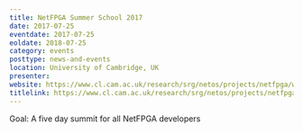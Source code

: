 ```yaml
---
title: NetFPGA Summer School 2017
date: 2017-07-25
eventdate: 2017-07-25
eoldate: 2018-07-25
category: events
posttype: news-and-events
location: University of Cambridge, UK
presenter:
website: https://www.cl.cam.ac.uk/research/srg/netos/projects/netfpga/workshop/summer-school-2017/
titlelink: https://www.cl.cam.ac.uk/research/srg/netos/projects/netfpga/workshop/summer-school-2017/
---
```


Goal: A five day summit for all NetFPGA developers
